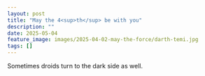 ```yaml
---
layout: post
title: "May the 4<sup>th</sup> be with you"
description: ""
date: 2025-05-04
feature_image: images/2025-04-02-may-the-force/darth-temi.jpg
tags: []
---
```

Sometimes droids turn to the dark side as well.

